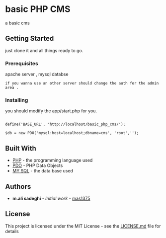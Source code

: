 # basic PHP CMS

a basic cms 

## Getting Started

just clone it and all things ready to go.

### Prerequisites

apache server , mysql databse
```
if you wanna use an other server should change the auth for the admin 
area .
```


### Installing

you should modify the app/start.php for you.
```

define('BASE_URL', 'http://localhost/basic_php_cms/');

$db = new PDO('mysql:host=localhost;dbname=cms', 'root','');

```

## Built With

* [PHP](http://php.net) - the programming language used
* [PDO](http://php.net/manual/en/book.pdo.php) - PHP Data Objects
* [MY SQL](https://www.mysql.com/) - the data base used

## Authors

* **m.ali sadeghi** - *Initial work* - 
[mas1375](https://github.com/mas1375)


## License

This project is licensed under the MIT License - see the 
[LICENSE.md](LICENSE.md) file for details



